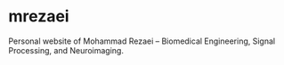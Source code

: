 # mrezaei
Personal website of Mohammad Rezaei – Biomedical Engineering, Signal Processing, and Neuroimaging.
